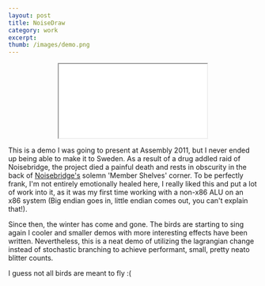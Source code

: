 ```yaml
---
layout: post
title: NoiseDraw 
category: work
excerpt: 
thumb: /images/demo.png
---
```


<div class="txt">

<center>
<iframe src="/images/noisedraw.mov" allowfullscreen></iframe>
</center>


<p>
This is a demo I was going to present at Assembly 2011, but
I never ended up being able to make it to Sweden. As a result of a drug addled raid of Noisebridge, the project
died a painful death and rests in obscurity in the back of <a href="http://www.noisebridge.net">
Noisebridge's</a> solemn 'Member Shelves' corner. To be perfectly frank, I'm not entirely emotionally healed here, I really liked
this and put a lot of work into it, as it was my first time working
with a non-x86 ALU on an x86 system (Big endian goes in, little endian
comes out, you can't explain that!). 
</p>

<p>
Since then, the winter has come and gone. The birds are starting to sing again
I cooler and smaller demos with more interesting effects have been written. 
Nevertheless, this is a neat demo of utilizing the lagrangian change instead of 
stochastic branching to achieve performant, small, pretty neato blitter counts.
</p>

<p>
I guess not all birds are meant to fly :(
</p>

</div>
